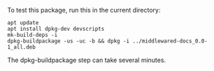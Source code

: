 To test this package, run this in the current directory:

```commandline
apt update
apt install dpkg-dev devscripts
mk-build-deps -i
dpkg-buildpackage -us -uc -b && dpkg -i ../middlewared-docs_0.0-1_all.deb  
```

The dpkg-buildpackage step can take several minutes.
